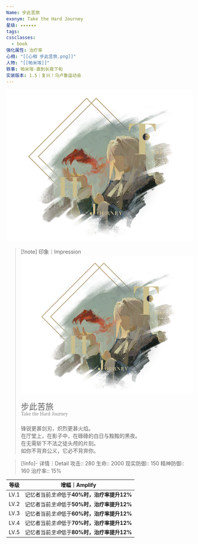 ```yaml
---
Name: 步此苦旅
exonym: Take the Hard Journey
星级: ✦✦✦✦✦✦
tags: 
cssclasses:
  - book
强化属性: 治疗率
心相: "[[心相 步此苦旅.png]]"
人物: "[[帕米埃]]"
轶事: 帕米埃·直到长夜下旬
实装版本: 1.5｜复兴！乌卢鲁运动会
---
```

![cover](assets/步此苦旅｜Take%20the%20Hard%20Journey.assets/心相%20步此苦旅.png)

> [!note] 印象｜Impression
> ![心相 步此苦旅|inlL|300](assets/步此苦旅｜Take%20the%20Hard%20Journey.assets/心相%20步此苦旅.png)
> <p style="font-family: '家族宋', sans-serif; font-size: 22px; line-height: 0.75; text-indent: 0;">步此苦旅<br><span style="font-family: serif; font-size: 14px; color: #888888;">Take the Hard Journey</span></p>
> 
> 锋锐更甚剑刃，炽烈更甚火焰。  
> 在厅堂上，在影子中，在碌碌的白日与黢黢的黑夜。  
> 在无需斩下不法之徒头颅的片刻。  
> 如你不背弃公义，它必不背弃你。

> [!info]- 详情｜Detail
> 攻击:: 280
> 生命:: 2000
> 现实防御:: 150
> 精神防御:: 160
> 治疗率:: 15%

| 等级 |                  增幅｜Amplify                   |
| :--: | :----------------------------------------------: |
| LV.1 | 记忆者当前*生命*低于**40%**时，治疗率提升**12%** |
| LV.2 | 记忆者当前*生命*低于**50%**时，治疗率提升**12%** |
| LV.3 | 记忆者当前*生命*低于**60%**时，治疗率提升**12%** |
| LV.4 | 记忆者当前*生命*低于**70%**时，治疗率提升**12%** |
| LV.5 | 记忆者当前*生命*低于**80%**时，治疗率提升**12%** |
